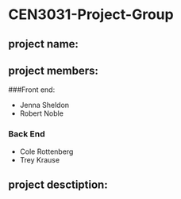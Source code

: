 # CEN3031-Project-Group
## project name:
## project members:
###Front end:
 - Jenna Sheldon 
-  Robert Noble
### Back End
- Cole Rottenberg
- Trey Krause
## project desctiption:

